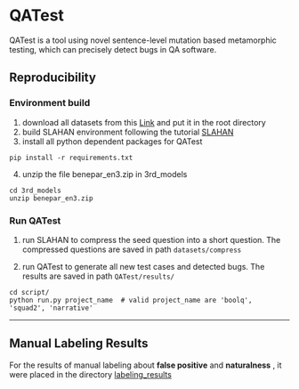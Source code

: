 # QATest

QATest is a tool using novel sentence-level mutation based metamorphic testing, which can precisely detect bugs in
QA software.

## Reproducibility

### Environment build

1. download all datasets from this [Link](https://drive.google.com/drive/folders/18tbGI89R3S9YIYRPHxIZcv6drQCJZ6RE?usp=sharing) and put it in the root directory
2. build SLAHAN environment following the tutorial [SLAHAN](https://github.com/kamigaito/SLAHAN)
3. install all python dependent packages for QATest
```
pip install -r requirements.txt
```
4. unzip the file benepar_en3.zip in 3rd_models
```
cd 3rd_models
unzip benepar_en3.zip
```


### Run QATest

1. run SLAHAN to compress the seed question into a short question. 
The compressed questions are saved in path `datasets/compress`

2. run QATest to generate all new test cases and detected bugs. 
The results are saved in path `QATest/results/`

```
cd script/
python run.py project_name  # valid project_name are 'boolq', 'squad2', 'narrative' 
```







----

## Manual Labeling Results

For the results of manual labeling about **false positive** and **naturalness** , it were placed in the directory [labeling_results](./labeling_results)

